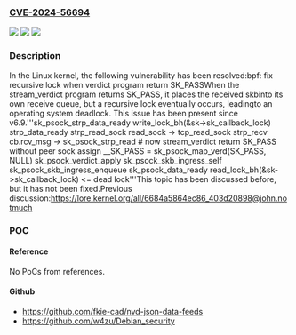 ### [CVE-2024-56694](https://cve.mitre.org/cgi-bin/cvename.cgi?name=CVE-2024-56694)
![](https://img.shields.io/static/v1?label=Product&message=Linux&color=blue)
![](https://img.shields.io/static/v1?label=Version&message=6648e613226e18897231ab5e42ffc29e63fa3365%3C%20078f7e1521442a55db4bed812a2fbaf02ac33819%20&color=brighgreen)
![](https://img.shields.io/static/v1?label=Vulnerability&message=n%2Fa&color=brighgreen)

### Description

In the Linux kernel, the following vulnerability has been resolved:bpf: fix recursive lock when verdict program return SK_PASSWhen the stream_verdict program returns SK_PASS, it places the received skbinto its own receive queue, but a recursive lock eventually occurs, leadingto an operating system deadlock. This issue has been present since v6.9.'''sk_psock_strp_data_ready    write_lock_bh(&sk->sk_callback_lock)    strp_data_ready      strp_read_sock        read_sock -> tcp_read_sock          strp_recv            cb.rcv_msg -> sk_psock_strp_read              # now stream_verdict return SK_PASS without peer sock assign              __SK_PASS = sk_psock_map_verd(SK_PASS, NULL)              sk_psock_verdict_apply                sk_psock_skb_ingress_self                  sk_psock_skb_ingress_enqueue                    sk_psock_data_ready                      read_lock_bh(&sk->sk_callback_lock) <= dead lock'''This topic has been discussed before, but it has not been fixed.Previous discussion:https://lore.kernel.org/all/6684a5864ec86_403d20898@john.notmuch

### POC

#### Reference
No PoCs from references.

#### Github
- https://github.com/fkie-cad/nvd-json-data-feeds
- https://github.com/w4zu/Debian_security

